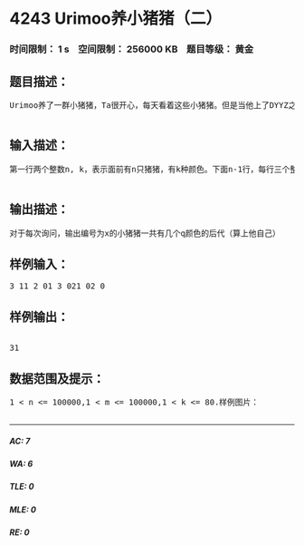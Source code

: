 # 4243 Urimoo养小猪猪（二）   
### 时间限制： 1 s&nbsp;&nbsp;&nbsp;&nbsp;空间限制： 256000 KB&nbsp;&nbsp;&nbsp;&nbsp;题目等级： 黄金  
## 题目描述：  

<pre>
Urimoo养了一群小猪猪，Ta很开心，每天看着这些小猪猪。但是当他上了DYYZ之后他就不能天天看这些小猪猪了QAQ。3年后，他回到DYYZ的老机房，来看这些小猪猪（他把猪猪养哪啦？）他发现这些小猪已经可以无性繁殖了！而且一个小猪可能有很多很多的孩纸！他惊奇地发现每一只小猪都有自己独特的颜色！他凌乱了，看着面前一大堆小猪猪不知道编号为i的小猪猪一共有几个颜色为c的后代。但是这小猪猪的数量和祖先关系是知道的。小猪猪总数为n，编号为1到n。颜色数为k，编号为0到k-1.你来帮帮他吧！  

</pre>
  
  
## 输入描述：  

<pre>
第一行两个整数n, k，表示面前有n只猪猪，有k种颜色。下面n-1行，每行三个整数u, v, c，表示编号为u的猪猪有个编号为v，颜色为c的孩子。接下来一行一个整数m，表示有m次询问，接下来m行，每行两个整数x, q，表示询问编号为x的小猪猪一共有几个q颜色的后代（算上他自己）？输入数据保证是一颗有根单向树，根节点只有一个  

</pre>
  
  
## 输出描述：  

<pre>
对于每次询问，输出编号为x的小猪猪一共有几个q颜色的后代（算上他自己）
</pre>
  
  
## 样例输入：  

<pre>
3 11 2 01 3 021 02 0
</pre>
  
  
## 样例输出：  

<pre>
  
31
</pre>
  
  
## 数据范围及提示：  

<pre>
1 < n <= 100000,1 < m <= 100000,1 < k <= 80.样例图片：                                                                    SBJ, 2015-9-23 from DYYZ.  

</pre>
  
  
***  

##### AC: 7  
##### WA: 6  
##### TLE: 0  
##### MLE: 0  
##### RE: 0  
